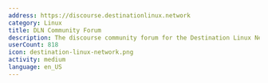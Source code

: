 ```yaml
---
address: https://discourse.destinationlinux.network
category: Linux
title: DLN Community Forum
description: The discourse community forum for the Destination Linux Network
userCount: 818
icon: destination-linux-network.png
activity: medium
language: en_US
---
```

